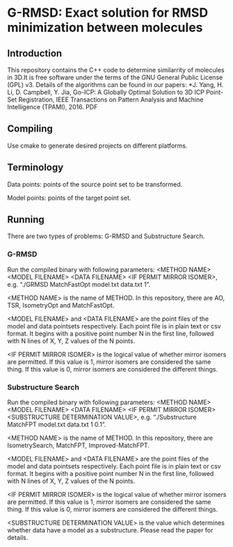 # G-RMSD: Exact solution for RMSD minimization between molecules

## Introduction
This repository contains the C++ code to determine similarrity of molecules in 3D.It is free software under the terms of the GNU General Public License (GPL) v3. Details of the algorithms can be found in our papers:
*J. Yang, H. Li, D. Campbell, Y. Jia, Go-ICP: A Globally Optimal Solution to 3D ICP Point-Set Registration, IEEE Transactions on Pattern Analysis and Machine Intelligence (TPAMI), 2016. PDF
## Compiling
Use cmake to generate desired projects on different platforms.

## Terminology
Data points: points of the source point set to be transformed.

Model points: points of the target point set.

## Running

There are two types of problems: G-RMSD and Substructure Search. 

### G-RMSD 

Run the compiled binary with following parameters: \<METHOD NAME\> \<MODEL FILENAME\> \<DATA FILENAME\> \<IF PERMIT MIRROR ISOMER\>, e.g. “./GRMSD MatchFastOpt model.txt data.txt 1”.

\<METHOD NAME\> is the name of METHOD. In this repository, there are AO, TSR, IsometryOpt and MatchFastOpt.
 
\<MODEL FILENAME\> and \<DATA FILENAME\> are the point files of the model and data pointsets respectively. Each point file is in plain text or csv format. It begins with a positive point number N in the first line, followed with N lines of X, Y, Z values of the N points.

\<IF PERMIT MIRROR ISOMER\> is the logical value of whether mirror isomers are permitted. If this value is 1, mirror isomers are considered the same thing. If this value is 0, mirror isomers are considered the different things.
 
### Substructure Search

Run the compiled binary with following parameters: \<METHOD NAME\> \<MODEL FILENAME\> \<DATA FILENAME\> \<IF PERMIT MIRROR ISOMER\> \<SUBSTRUCTURE DETERMINATION VALUE\>, e.g. “./Substructure MatchFPT model.txt data.txt 1 0.1”.

\<METHOD NAME\> is the name of METHOD. In this repository, there are IsometrySearch, MatchFPT, Improved-MatchFPT.
 
\<MODEL FILENAME\> and \<DATA FILENAME\> are the point files of the model and data pointsets respectively. Each point file is in plain text or csv format. It begins with a positive point number N in the first line, followed with N lines of X, Y, Z values of the N points.

\<IF PERMIT MIRROR ISOMER\> is the logical value of whether mirror isomers are permitted. If this value is 1, mirror isomers are considered the same thing. If this value is 0, mirror isomers are considered the different things.

\<SUBSTRUCTURE DETERMINATION VALUE\> is the value which determines whether data have a model as a substructure. Please read the paper for details.
 
